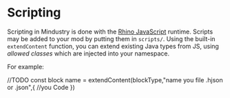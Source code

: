 # Scripting

Scripting in Mindustry is done with the [Rhino JavaScript](https://github.com/mozilla/rhino) runtime. Scripts may be added to your mod by putting them in `scripts/`. Using the built-in `extendContent` function, you can extend existing Java types from JS, using *allowed classes* which are injected into your namespace.

For example:

//TODO
const block name = extendContent(blockType,"name you file .hjson or .json",{
  //you Code
})
